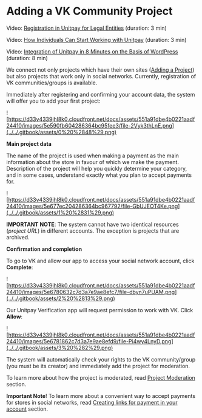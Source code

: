 # Adding a VK Community Project

Video: [Registration in Unitpay for Legal Entities](https://youtu.be/M-bj_1IPhMk) \(duration: 3 min\)

Video: [How Individuals Can Start Working with Unitpay](https://youtu.be/sVb4i0vxQb8) \(duration: 3 min\)

Video: [Integration of Unitpay in 8 Minutes on the Basis of WordPress](https://youtu.be/OLaqXdp4EIY) \(duration: 8 min\)

We connect not only projects which have their own sites \([Adding a Project](./)\) but also projects that work only in social networks. Currently, registration of VK communities/groups is available.

Immediately after registering and confirming your account data, the system will offer you to add your first project:

![https://d33v4339jhl8k0.cloudfront.net/docs/assets/551a91dbe4b0221aadf24410/images/5e590fb604286364bc95fee3/file-2Vyk3thLnE.png](../../.gitbook/assets/0%20%2848%29.png)

**Main project data**

The name of the project is used when making a payment as the main information about the store in favour of which we make the payment. Description of the project will help you quickly determine your category, and in some cases, understand exactly what you plan to accept payments for.

![https://d33v4339jhl8k0.cloudfront.net/docs/assets/551a91dbe4b0221aadf24410/images/5e677ec204286364bc967792/file-GbUJEOT4Ke.png](../../.gitbook/assets/1%20%2831%29.png)

**IMPORTANT NOTE**: The system cannot have two identical resources \(_project URL_\) in different accounts. The exception is projects that are archived.

**Confirmation and completion**

To go to VK and allow our app to access your social network account, click **Complete**:

![https://d33v4339jhl8k0.cloudfront.net/docs/assets/551a91dbe4b0221aadf24410/images/5e6780632c7d3a7e9ae8efc7/file-dbyn7uPUAM.png](../../.gitbook/assets/2%20%2813%29.png)

Our Unitpay Verification app will request permission to work with VK. Click **Allow**:

![https://d33v4339jhl8k0.cloudfront.net/docs/assets/551a91dbe4b0221aadf24410/images/5e6781862c7d3a7e9ae8efd9/file-Pi4wy4LnyD.png](../../.gitbook/assets/3%20%282%29.png)

The system will automatically check your rights to the VK community/group \(you must be its creator\) and immediately add the project for moderation.

To learn more about how the project is moderated, read [Project Moderation](../moderation.md) section.

**Important Note**! To learn more about a convenient way to accept payments for stores in social networks, read [Creating links for payment in your account](../../payments/payment-links.md) section.

